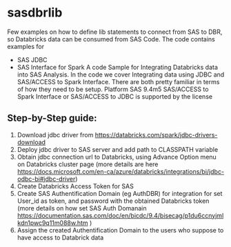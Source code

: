# sasdbrlib

Few examples on how to define lib statements to connect from SAS to DBR, so Databricks data can be consumed from SAS Code. 
The code contains examples for 
- SAS JDBC
- SAS Interface for Spark 
A code Sample for Integrating Databricks data into SAS Analysis. 
In the code we cover Integrating data using JDBC and SAS/ACCESS to Spark Interface.
There are both pretty familiar in terms of how they need to be setup.
Platform SAS 9.4m5 SAS/ACCESS to Spark Interface or SAS/ACCESS to JDBC is supported by the license 
## Step-by-Step guide:
1. Download jdbc driver from https://databricks.com/spark/jdbc-drivers-download
2. Deploy jdbc driver to SAS server and add path to CLASSPATH variable
3. Obtain jdbc connection url to Databricks, using Advance Option menu on Databricks cluster page (more details are here https://docs.microsoft.com/en-ca/azure/databricks/integrations/bi/jdbc-odbc-bi#jdbc-driver)
4. Create Databricks Access Token for SAS
5. Create SAS Authentification Domain (eg AuthDBR) for integration for set User_id as token, and password with the obtained Databricks token (more details on how set SAS Auth Domanain https://documentation.sas.com/doc/en/bicdc/9.4/bisecag/p1du6ccnyjmlkdn1pwc9q11m088w.htm )
6. Assign the created Authentification Domain to the users who suppose to have access to Databrick data
